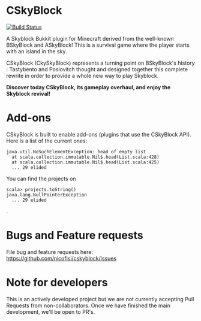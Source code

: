 CSkyBlock
==========
[![Build Status](https://travis-ci.org/nicofisi/cskyblock.svg?branch=master)](https://travis-ci.org/nicofisi/cskyblock)

A Skyblock Bukkit plugin for Minecraft derived from the well-known BSkyBlock and ASkyBlock!
This is a survival game where the player starts with an island in the sky.

CSkyBlock (CkySkyBlock) represents a turning point on BSkyBlock's history : Tastybento and Poslovitch thought and designed together this complete rewrite in order to provide a whole new way to play Skyblock.

**Discover today CSkyBlock, its gameplay overhaul, and enjoy the Skyblock revival!**

Add-ons
=======
CSkyBlock is built to enable add-ons (plugins that use the CSkyBlock API). Here is a list of the current ones:

```
java.util.NoSuchElementException: head of empty list
  at scala.collection.immutable.Nil$.head(List.scala:428)
  at scala.collection.immutable.Nil$.head(List.scala:425)
  ... 29 elided
```

You can find the projects on 
```
scala> projects.toString()
java.lang.NullPointerException
  ... 29 elided
```
.

Bugs and Feature requests
=========================
File bug and feature requests here: https://github.com/nicofisi/cskyblock/issues

Note for developers
===================
This is an actively developed project but we are not currently accepting Pull Requests from non-collaborators. Once we have finished the main development, we'll be open to PR's.
